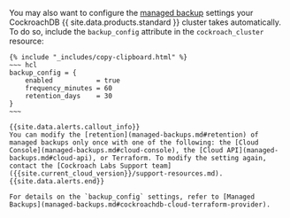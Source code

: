 You may also want to configure the [managed backup](managed-backups.md) settings your CockroachDB {{ site.data.products.standard }} cluster takes automatically. To do so, include the `backup_config` attribute in the `cockroach_cluster` resource:

    {% include "_includes/copy-clipboard.html" %}
    ~~~ hcl
    backup_config = {
        enabled           = true
        frequency_minutes = 60
        retention_days    = 30
    }
    ~~~

    {{site.data.alerts.callout_info}}
    You can modify the [retention](managed-backups.md#retention) of managed backups only once with one of the following: the [Cloud Console](managed-backups.md#cloud-console), the [Cloud API](managed-backups.md#cloud-api), or Terraform. To modify the setting again, contact the [Cockroach Labs Support team]({{site.current_cloud_version}}/support-resources.md).
    {{site.data.alerts.end}}

    For details on the `backup_config` settings, refer to [Managed Backups](managed-backups.md#cockroachdb-cloud-terraform-provider).
